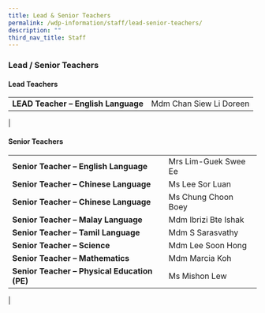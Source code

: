 ```yaml
---
title: Lead & Senior Teachers
permalink: /wdp-information/staff/lead-senior-teachers/
description: ""
third_nav_title: Staff
---
```

### **Lead / Senior Teachers**

#### **Lead Teachers**

|  |  |
|---|---|
| **LEAD Teacher – English Language** | Mdm Chan Siew Li Doreen |
|

#### **Senior Teachers**

|  |  |
|---|---|
| **Senior Teacher – English Language** | Mrs Lim-Guek Swee Ee |
| **Senior Teacher – Chinese Language** | Ms Lee Sor Luan |
| **Senior Teacher – Chinese Language** | Ms Chung Choon Boey |
| **Senior Teacher – Malay Language** | Mdm Ibrizi Bte Ishak |
| **Senior Teacher – Tamil Language** | Mdm S Sarasvathy |
| **Senior Teacher – Science** | Mdm Lee Soon Hong |
| **Senior Teacher – Mathematics** | Mdm Marcia Koh |
| **Senior Teacher – Physical Education (PE)** | Ms Mishon Lew |
|
